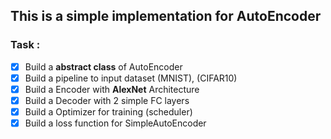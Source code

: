 ## This is a simple implementation for AutoEncoder

### Task :
- [x] Build a **abstract class** of AutoEncoder
- [x] Build a pipeline to input dataset (MNIST), (CIFAR10)
- [x] Build a Encoder with **AlexNet** Architecture
- [x] Build a Decoder with 2 simple FC layers
- [x] Build a Optimizer for training (scheduler)
- [x] Build a loss function for SimpleAutoEncoder

